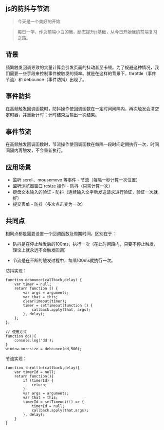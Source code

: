 <!--
 * @Descripttion: 
 * @version: 
 * @Author: yanghui
 * @Date: 2021-01-11 10:43:50
 * @LastEditors: yanghui
 * @LastEditTime: 2021-01-11 11:00:59
-->
## js的防抖与节流
> 今天是一个美好的开始

> 每日一学，作为前端小白的我，励志提升js基础，从今日开始我的前端复习之路。

## 背景

频繁触发回调导致的大量计算会引发页面的抖动甚至卡顿。为了规避这种情况，我们需要一些手段来控制事件被触发的频率。就是在这样的背景下，throttle（事件节流）和 debounce（事件防抖）出现了。
## 事件防抖
在高频触发回调函数时，防抖操作使回调函数在一定时间间隔内，再次触发会清空定时器，并重新计时；计时结束后输出一次结果。

## 事件节流
在高频触发回调函数时，节流操作使回调函数在每隔一段时间定期执行一次，时间间隔内再触发，不会重新执行。
## 应用场景
- 监听 scroll、mousemove 等事件 - 节流（每隔一秒计算一次位置）
- 监听浏览器窗口 resize 操作 - 防抖（只需计算一次）
- 键盘文本输入的验证 - 防抖（连续输入文字后发送请求进行验证，验证一次就好）
- 提交表单 - 防抖（多次点击变为一次）
## 共同点
相同点都是需要设置一个回调函数及周期时间，区别在于：
- 防抖是在停止触发后的100ms，执行一次（在此时间段内，只要不停止触发，理论上就永远不会触发回调）

- 节流是在不断的触发过程中，每隔100ms就执行一次。

防抖实现：
```
function debounce(callback,delay) {
    var timer = null;
    return function () {
        var args = arguments;
        var that = this;
        clearTimeout(timer);
        timer = setTimeout(function () {
            callback.apply(that, args);
        }, delay);
    };
};

// 使用方式
function dd(){
    console.log('dd');
}
window.onresize = debounce(dd,500);
```
节流实现：
```
function throttle(callback,delay){
    var timerId = null;
    return function(){
        if (timerId) {
            return;
        }
        var args = arguments;
        var that = this;
        timerId = setTimeout(() => {
            timerId = null;
            callback.apply(that,args);
        }, delay);
    }
}
```
